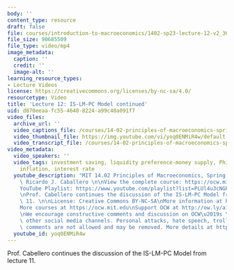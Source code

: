 ```yaml
---
body: ''
content_type: resource
draft: false
file: courses/introduction-to-macroeconomics/1402-sp23-lecture-12-v2_360p_16_9.mp4
file_size: 90685509
file_type: video/mp4
image_metadata:
  caption: ''
  credit: ''
  image-alt: ''
learning_resource_types:
- Lecture Videos
license: https://creativecommons.org/licenses/by-nc-sa/4.0/
resourcetype: Video
title: 'Lecture 12: IS-LM-PC Model continued'
uid: d870eeaa-fc55-4640-8224-a99c40a091f7
video_files:
  archive_url: ''
  video_captions_file: /courses/14-02-principles-of-macroeconomics-spring-2023/1y3RaIn5PCaqTQqB9wr1zGvm020lTCRGC_transcript.webvtt
  video_thumbnail_file: https://img.youtube.com/vi/yoq0ENMiR4w/default.jpg
  video_transcript_file: /courses/14-02-principles-of-macroeconomics-spring-2023/1y3RaIn5PCaqTQqB9wr1zGvm020lTCRGC_transcript.pdf
video_metadata:
  video_speakers: ''
  video_tags: investment saving, liquidity preference-money supply, Phillips Curve,
    inflation, interest rate
  youtube_description: "MIT 14.02 Principles of Macroeconomics, Spring 2023\nInstructor:\
    \ Ricardo J. Caballero \n\nView the complete course: https://ocw.mit.edu/courses/14-02-principles-of-macroeconomics-spring-2023/\n\
    YouTube Playlist: https://www.youtube.com/playlist?list=PLUl4u3cNGP62EXoZ4B3_Ob7lRRwpGQxkb\n\
    \nProf. Cabellero continues the discussion of the IS-LM-PC Model from lecture\
    \ 11. \n\nLicense: Creative Commons BY-NC-SA\nMore information at https://ocw.mit.edu/terms\n\
    More courses at https://ocw.mit.edu\nSupport OCW at http://ow.ly/a1If50zVRlQ\n\
    \nWe encourage constructive comments and discussion on OCW\u2019s YouTube and\
    \ other social media channels. Personal attacks, hate speech, trolling, and inappropriate\
    \ comments are not allowed and may be removed. More details at https://ocw.mit.edu/comments."
  youtube_id: yoq0ENMiR4w
---
```

Prof. Cabellero continues the discussion of the IS-LM-PC Model from lecture 11.